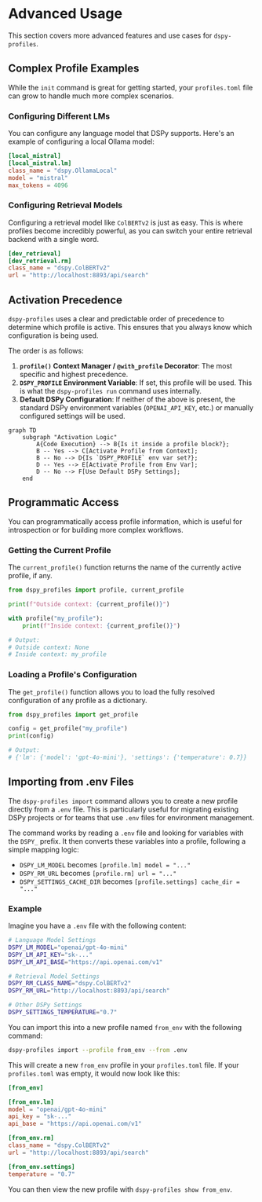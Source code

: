 # Advanced Usage

This section covers more advanced features and use cases for `dspy-profiles`.

## Complex Profile Examples

While the `init` command is great for getting started, your `profiles.toml` file can grow to handle much more complex scenarios.

### Configuring Different LMs

You can configure any language model that DSPy supports. Here's an example of configuring a local Ollama model:

```toml title="~/.dspy/profiles.toml"
[local_mistral]
[local_mistral.lm]
class_name = "dspy.OllamaLocal"
model = "mistral"
max_tokens = 4096
```

### Configuring Retrieval Models

Configuring a retrieval model like `ColBERTv2` is just as easy. This is where profiles become incredibly powerful, as you can switch your entire retrieval backend with a single word.

```toml title="~/.dspy/profiles.toml"
[dev_retrieval]
[dev_retrieval.rm]
class_name = "dspy.ColBERTv2"
url = "http://localhost:8893/api/search"
```

## Activation Precedence

`dspy-profiles` uses a clear and predictable order of precedence to determine which profile is active. This ensures that you always know which configuration is being used.

The order is as follows:

1.  **`profile()` Context Manager / `@with_profile` Decorator**: The most specific and highest precedence.
2.  **`DSPY_PROFILE` Environment Variable**: If set, this profile will be used. This is what the `dspy-profiles run` command uses internally.
3.  **Default DSPy Configuration**: If neither of the above is present, the standard DSPy environment variables (`OPENAI_API_KEY`, etc.) or manually configured settings will be used.

```mermaid
graph TD
    subgraph "Activation Logic"
        A{Code Execution} --> B{Is it inside a profile block?};
        B -- Yes --> C[Activate Profile from Context];
        B -- No --> D{Is `DSPY_PROFILE` env var set?};
        D -- Yes --> E[Activate Profile from Env Var];
        D -- No --> F[Use Default DSPy Settings];
    end
```

## Programmatic Access

You can programmatically access profile information, which is useful for introspection or for building more complex workflows.

### Getting the Current Profile

The `current_profile()` function returns the name of the currently active profile, if any.

```python
from dspy_profiles import profile, current_profile

print(f"Outside context: {current_profile()}")

with profile("my_profile"):
    print(f"Inside context: {current_profile()}")

# Output:
# Outside context: None
# Inside context: my_profile
```

### Loading a Profile's Configuration

The `get_profile()` function allows you to load the fully resolved configuration of any profile as a dictionary.

```python
from dspy_profiles import get_profile

config = get_profile("my_profile")
print(config)

# Output:
# {'lm': {'model': 'gpt-4o-mini'}, 'settings': {'temperature': 0.7}}
```

## Importing from .env Files

The `dspy-profiles import` command allows you to create a new profile directly from a `.env` file. This is particularly useful for migrating existing DSPy projects or for teams that use `.env` files for environment management.

The command works by reading a `.env` file and looking for variables with the `DSPY_` prefix. It then converts these variables into a profile, following a simple mapping logic:

-   `DSPY_LM_MODEL` becomes `[profile.lm] model = "..."`
-   `DSPY_RM_URL` becomes `[profile.rm] url = "..."`
-   `DSPY_SETTINGS_CACHE_DIR` becomes `[profile.settings] cache_dir = "..."`

### Example

Imagine you have a `.env` file with the following content:

```bash title=".env"
# Language Model Settings
DSPY_LM_MODEL="openai/gpt-4o-mini"
DSPY_LM_API_KEY="sk-..."
DSPY_LM_API_BASE="https://api.openai.com/v1"

# Retrieval Model Settings
DSPY_RM_CLASS_NAME="dspy.ColBERTv2"
DSPY_RM_URL="http://localhost:8893/api/search"

# Other DSPy Settings
DSPY_SETTINGS_TEMPERATURE="0.7"
```

You can import this into a new profile named `from_env` with the following command:

```bash
dspy-profiles import --profile from_env --from .env
```

This will create a new `from_env` profile in your `profiles.toml` file. If your `profiles.toml` was empty, it would now look like this:

```toml title="profiles.toml"
[from_env]

[from_env.lm]
model = "openai/gpt-4o-mini"
api_key = "sk-..."
api_base = "https://api.openai.com/v1"

[from_env.rm]
class_name = "dspy.ColBERTv2"
url = "http://localhost:8893/api/search"

[from_env.settings]
temperature = "0.7"
```

You can then view the new profile with `dspy-profiles show from_env`.
